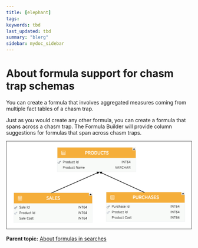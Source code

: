 ```yaml
---
title: [elephant]
tags: 
keywords: tbd
last_updated: tbd
summary: "blerg"
sidebar: mydoc_sidebar
---
```

# About formula support for chasm trap schemas

You can create a formula that involves aggregated measures coming from multiple fact tables of a chasm trap.

Just as you would create any other formula, you can create a formula that spans across a chasm trap. The Formula Builder will provide column suggestions for formulas that span across chasm traps.

 ![](/pages/images/chasm_trap_formulas.png "Formula: sum(Product Cost) / sum (Sales Cost)") 

**Parent topic:** [About formulas in searches](../../pages/complex_searches/add_formula_to_search.html)

